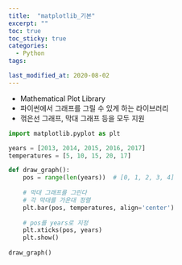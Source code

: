 ```yaml
---
title:  "matplotlib_기본"
excerpt: ""
toc: true
toc_sticky: true
categories:
  - Python
tags:

last_modified_at: 2020-08-02
---
```


* Mathematical Plot Library
* 파이썬에서 그래프를 그릴 수 있게 하는 라이브러리
* 꺾은선 그래프, 막대 그래프 등을 모두 지원

```python 
import matplotlib.pyplot as plt

years = [2013, 2014, 2015, 2016, 2017]
temperatures = [5, 10, 15, 20, 17]

def draw_graph():
    pos = range(len(years))  # [0, 1, 2, 3, 4]
    
    # 막대 그래프를 그린다
    # 각 막대를 가운대 정렬
    plt.bar(pos, temperatures, align='center')
    
    # pos를 years로 지정
    plt.xticks(pos, years)
    plt.show()
    
draw_graph()
```
